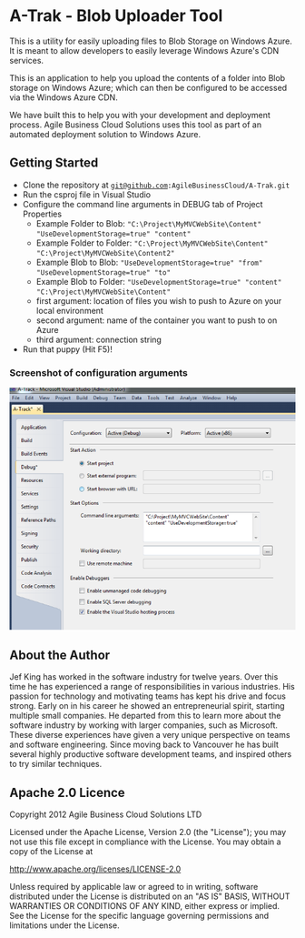 # A-Trak - Blob Uploader Tool

This is a utility for easily uploading files to Blob Storage on Windows Azure. It is meant to allow developers to easily leverage Windows Azure's CDN services.

This is an application to help you upload the contents of a folder into Blob storage on Windows Azure; which can then be configured to be accessed via the Windows Azure CDN.

We have built this to help you with your development and deployment process. Agile Business Cloud Solutions uses this tool as part of an automated deployment solution to Windows Azure.


## Getting Started

* Clone the repository at <code>git@github.com:AgileBusinessCloud/A-Trak.git</code>
* Run the csproj file in Visual Studio
* Configure the command line arguments in DEBUG tab of Project Properties
  * Example Folder to Blob: <code>"C:\Project\MyMVCWebSite\Content" "UseDevelopmentStorage=true" "content"</code>
  * Example Folder to Folder: <code>"C:\Project\MyMVCWebSite\Content" "C:\Project\MyMVCWebSite\Content2"</code>
  * Example Blob to Blob: <code>"UseDevelopmentStorage=true" "from" "UseDevelopmentStorage=true" "to"</code>
  * Example Blob to Folder: <code>"UseDevelopmentStorage=true" "content" "C:\Project\MyMVCWebSite\Content"</code>
  * first argument: location of files you wish to push to Azure on your local environment
  * second argument: name of the container you want to push to on Azure
  * third argument: connection string
* Run that puppy (Hit F5)!

### Screenshot of configuration arguments

![A-Trak Configuration](https://github.com/AgileBusinessCloud/A-Trak/raw/master/config.png)

## About the Author

Jef King has worked in the software industry for twelve years. Over this time he has experienced a range of responsibilities in various industries. His passion for technology and motivating teams has kept his drive and focus strong. Early on in his career he showed an entrepreneurial spirit, starting multiple small companies. He departed from this to learn more about the software industry by working with larger companies, such as Microsoft. These diverse experiences have given a very unique perspective on teams and software engineering. Since moving back to Vancouver he has built several highly productive software development teams, and inspired others to try similar techniques.

## Apache 2.0 Licence

Copyright 2012 Agile Business Cloud Solutions LTD

Licensed under the Apache License, Version 2.0 (the "License");
you may not use this file except in compliance with the License.
You may obtain a copy of the License at

   http://www.apache.org/licenses/LICENSE-2.0

Unless required by applicable law or agreed to in writing, software
distributed under the License is distributed on an "AS IS" BASIS,
WITHOUT WARRANTIES OR CONDITIONS OF ANY KIND, either express or implied.
See the License for the specific language governing permissions and
limitations under the License.